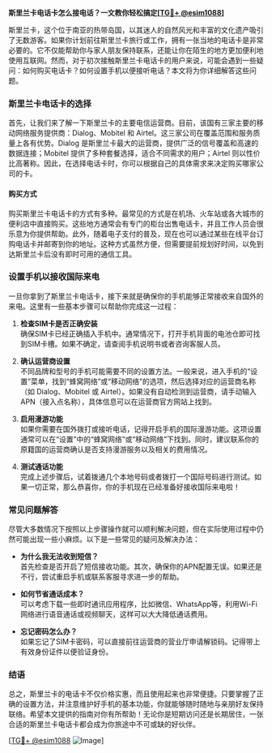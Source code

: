 **斯里兰卡电话卡怎么接电话？一文教你轻松搞定[[TG💪+ @esim1088](https://t.me/s/esim1088)]**

斯里兰卡，这个位于南亚的热带岛国，以其迷人的自然风光和丰富的文化遗产吸引了无数游客。如果你计划前往斯里兰卡旅行或工作，拥有一张当地的电话卡是非常必要的。它不仅能帮助你与家人朋友保持联系，还能让你在陌生的地方更加便利地使用互联网。然而，对于初次接触斯里兰卡电话卡的用户来说，可能会遇到一些疑问：如何购买电话卡？如何设置手机以便接听电话？本文将为你详细解答这些问题。

### 斯里兰卡电话卡的选择

首先，让我们来了解一下斯里兰卡的主要电信运营商。目前，该国有三家主要的移动网络服务提供商：Dialog、Mobitel 和 Airtel。这三家公司在覆盖范围和服务质量上各有优势。Dialog 是斯里兰卡最大的运营商，提供广泛的信号覆盖和高速的数据连接；Mobitel 提供了多种套餐选择，适合不同需求的用户；Airtel 则以性价比高著称。因此，在选择电话卡时，你可以根据自己的具体需求来决定购买哪家公司的卡。

#### 购买方式

购买斯里兰卡电话卡的方式有多种。最常见的方式是在机场、火车站或各大城市的便利店中直接购买。这些地方通常会有专门的柜台出售电话卡，并且工作人员会很乐意为你提供帮助。此外，随着电子支付的普及，现在也可以通过某些在线平台订购电话卡并邮寄到你的地址。这种方式虽然方便，但需要提前规划好时间，以免到达斯里兰卡后没有即时可用的通信工具。

### 设置手机以接收国际来电

一旦你拿到了斯里兰卡电话卡，接下来就是确保你的手机能够正常接收来自国外的来电。这里有一些基本步骤可以帮助你完成这一过程：

1. **检查SIM卡是否正确安装**  
   确保SIM卡已经正确插入手机中。通常情况下，打开手机背面的电池仓即可找到SIM卡槽。如果不确定，请查阅手机说明书或者咨询客服人员。

2. **确认运营商设置**  
   不同品牌和型号的手机可能需要不同的设置方法。一般来说，进入手机的“设置”菜单，找到“蜂窝网络”或“移动网络”的选项，然后选择对应的运营商名称（如 Dialog、Mobitel 或 Airtel）。如果没有自动检测到运营商，请手动输入APN（接入点名称），具体信息可以在运营商官方网站上找到。

3. **启用漫游功能**  
   如果你需要在国外拨打或接听电话，记得开启手机的国际漫游功能。这项设置通常可以在“设置”中的“蜂窝网络”或“移动网络”下找到。同时，建议联系你的原籍国的运营商确认是否支持漫游服务以及相关的费用情况。

4. **测试通话功能**  
   完成上述步骤后，试着拨通几个本地号码或者拨打一个国际号码进行测试。如果一切正常，那么恭喜你，你的手机现在已经准备好接收国际来电啦！

### 常见问题解答

尽管大多数情况下按照以上步骤操作就可以顺利解决问题，但在实际使用过程中仍然可能出现一些小麻烦。以下是一些常见的疑问及解决办法：

- **为什么我无法收到短信？**  
  首先检查是否开启了短信接收功能。其次，确保你的APN配置无误。如果还是不行，尝试重启手机或联系客服寻求进一步的帮助。

- **如何节省通话成本？**  
  可以考虑下载一些即时通讯应用程序，比如微信、WhatsApp等，利用Wi-Fi网络进行语音通话或视频聊天，这样可以大大降低通话费用。

- **忘记密码怎么办？**  
  如果忘记了SIM卡密码，可以直接前往运营商的营业厅申请解锁码。记得带上有效身份证件以便验证身份。

### 结语

总之，斯里兰卡的电话卡不仅价格实惠，而且使用起来也非常便捷。只要掌握了正确的设置方法，并注意维护好手机的基本功能，你就能够随时随地与亲朋好友保持联络。希望本文提供的指南对你有所帮助！无论你是短期访问还是长期居住，一张合适的斯里兰卡电话卡都会成为你旅途中不可或缺的好伙伴。

[[TG💪+ @esim1088](https://t.me/s/esim1088) ![Image](https://i.postimg.cc/4NQfJmqS/Snipaste-2025-05-13-00-14-12.png)]
